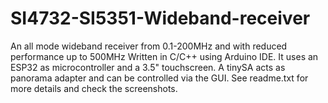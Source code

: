 # SI4732-SI5351-Wideband-receiver
An all mode wideband receiver from 0.1-200MHz and with reduced performance up to 500MHz Written in C/C++ using Arduino IDE. It uses an ESP32 as microcontroller and a 3.5" touchscreen. A tinySA acts as panorama adapter and can be controlled via the GUI.
See readme.txt for more details and check the screenshots.
